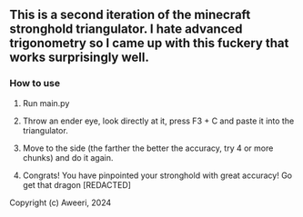 ## This is a second iteration of the minecraft stronghold triangulator. I hate advanced trigonometry so I came up with this fuckery that works surprisingly well.

### How to use

1. Run main.py

2. Throw an ender eye, look directly at it, press F3 + C and paste it into the triangulator.
3. Move to the side (the farther the better the accuracy, try 4 or more chunks) and do it again.
4. Congrats! You have pinpointed your stronghold with great accuracy! Go get that dragon [REDACTED]


Copyright (c) Aweeri, 2024